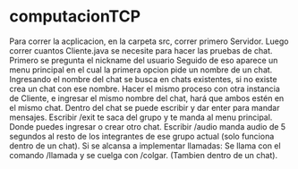 # computacionTCP
Para correr la acplicacion, en la carpeta src, correr primero Servidor.
Luego correr cuantos Cliente.java se necesite para hacer las pruebas de chat.
Primero se pregunta el nickname del usuario
Seguido de eso aparece un menu principal en el cual la primera opcion pide un nombre de un chat.
Ingresando el nombre del chat se busca en chats existentes, si no existe crea un chat con ese nombre.
Hacer el mismo proceso con otra instancia de Cliente, e ingresar el mismo nombre del chat, hará que ambos estén en el mismo chat.
Dentro del chat se puede escribir y dar enter para mandar mensajes.
Escribir /exit te saca del grupo y te manda al menu principal.
Donde puedes ingresar o crear otro chat. 
Escribir /audio manda audio de 5 segundos al resto de los integrantes de ese grupo actual (solo funciona dentro de un chat).
Si se alcansa a implementar llamadas: Se llama con el comando /llamada y se cuelga con /colgar. (Tambien dentro de un chat).

